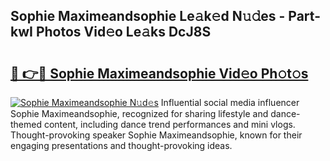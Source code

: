 ## Sophie Maximeandsophie Le𝚊k𝚎d N𝚞𝚍es - Part-kwI Photos Vid𝚎o Le𝚊ks DcJ8S

# <h2><a href="http://fbfbtu.evod.top/?m=Sophie+Maximeandsophie">🔗 👉🔴 Sophie Maximeandsophie Vid𝚎o Ph𝚘t𝚘s</a></h2>

[![Sophie Maximeandsophie N𝚞d𝚎s](https://i.imgur.com/8V9OHl7.gif)](http://fbfbtu.evod.top/?m=Sophie+Maximeandsophie)
Influential social media influencer Sophie Maximeandsophie, recognized for sharing lifestyle and dance-themed content, including dance trend performances and mini vlogs. Thought-provoking speaker Sophie Maximeandsophie, known for their engaging presentations and thought-provoking ideas. 

